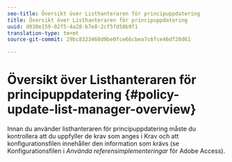 ```yaml
---
seo-title: Översikt över Listhanteraren för principuppdatering
title: Översikt över Listhanteraren för principuppdatering
uuid: d030e159-02f5-4a28-b7e8-2cf5fd58b9f1
translation-type: tm+mt
source-git-commit: 29bc8323460d9be0fce66cbea7c6fce46df20d61

---
```



# Översikt över Listhanteraren för principuppdatering {#policy-update-list-manager-overview}

Innan du använder listhanteraren för principuppdatering måste du kontrollera att du uppfyller de krav som anges i Krav och att konfigurationsfilen innehåller den information som krävs (se Konfigurationsfilen i *Använda referensimplementeringar* för Adobe Access).
